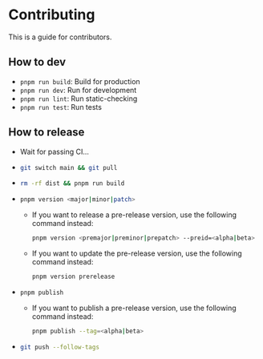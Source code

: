# Contributing

This is a guide for contributors.

## How to dev

- `pnpm run build`: Build for production
- `pnpm run dev`: Run for development
- `pnpm run lint`: Run static-checking
- `pnpm run test`: Run tests

## How to release

- Wait for passing CI...
- ```bash
  git switch main && git pull
  ```
- ```bash
  rm -rf dist && pnpm run build
  ```
- ```bash
  pnpm version <major|minor|patch>
  ```
  - If you want to release a pre-release version, use the following command instead:
    ```bash
    pnpm version <premajor|preminor|prepatch> --preid=<alpha|beta>
    ```
  - If you want to update the pre-release version, use the following command instead:
    ```bash
    pnpm version prerelease
    ```
- ```bash
  pnpm publish
  ```
  - If you want to publish a pre-release version, use the following command instead:
    ```bash
    pnpm publish --tag=<alpha|beta>
    ```
- ```bash
  git push --follow-tags
  ```
